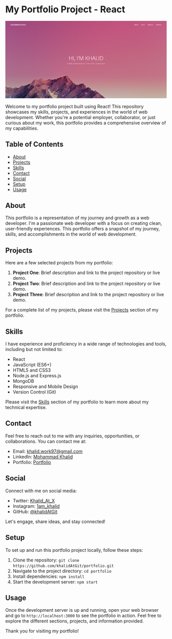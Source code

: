 # My Portfolio Project - React

![Portfolio Screenshot](/public/assets/screenshot.png)

Welcome to my portfolio project built using React! This repository showcases my skills, projects, and experiences in the world of web development. Whether you're a potential employer, collaborator, or just curious about my work, this portfolio provides a comprehensive overview of my capabilities.

## Table of Contents

- [About](#about)
- [Projects](#projects)
- [Skills](#skills)
- [Contact](#contact)
- [Social](#social)
- [Setup](#setup)
- [Usage](#usage)

## About

This portfolio is a representation of my journey and growth as a web developer. I'm a passionate web developer with a focus on creating clean, user-friendly experiences. This portfolio offers a snapshot of my journey, skills, and accomplishments in the world of web development.

## Projects

Here are a few selected projects from my portfolio:

1. **Project One**: Brief description and link to the project repository or live demo.
2. **Project Two**: Brief description and link to the project repository or live demo.
3. **Project Three**: Brief description and link to the project repository or live demo.

For a complete list of my projects, please visit the [Projects](/projects) section of my portfolio.

## Skills

I have experience and proficiency in a wide range of technologies and tools, including but not limited to:

- React
- JavaScript (ES6+)
- HTML5 and CSS3
- Node.js and Express.js
- MongoDB
- Responsive and Mobile Design
- Version Control (Git)

Please visit the [Skills](/skills) section of my portfolio to learn more about my technical expertise.

## Contact

Feel free to reach out to me with any inquiries, opportunities, or collaborations. You can contact me at:

- Email: [khalid.work97@gmail.com](mailto:khalid.work97@gmail.com)
- LinkedIn: [Mohammad Khalid](https://www.linkedin.com/in/mkhalid1997)
- Portfolio: [Portfolio](https://khalidatgit.github.io/portfolio/)

## Social

Connect with me on social media:

- Twitter: [Khalid_At_X](https://twitter.com/Khalid_At_X)
- Instagram: [1am_khalid](https://www.instagram.com/1am_khalid)
- GitHub: [@khalidAtGit](https://github.com/khalidAtGit)

Let's engage, share ideas, and stay connected!

## Setup

To set up and run this portfolio project locally, follow these steps:

1. Clone the repository: `git clone https://github.com/khalidAtGit/portfolio.git`
2. Navigate to the project directory: `cd portfolio`
3. Install dependencies: `npm install`
4. Start the development server: `npm start`

## Usage

Once the development server is up and running, open your web browser and go to `http://localhost:3000` to see the portfolio in action. Feel free to explore the different sections, projects, and information provided.

Thank you for visiting my portfolio!
